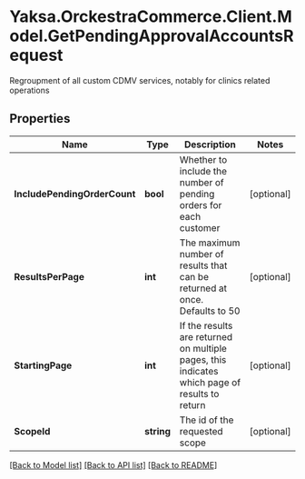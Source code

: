 # Yaksa.OrckestraCommerce.Client.Model.GetPendingApprovalAccountsRequest
Regroupment of all custom CDMV services, notably for clinics related operations

## Properties

Name | Type | Description | Notes
------------ | ------------- | ------------- | -------------
**IncludePendingOrderCount** | **bool** | Whether to include the number of pending orders for each customer | [optional] 
**ResultsPerPage** | **int** | The maximum number of results that can be returned at once. Defaults to 50 | [optional] 
**StartingPage** | **int** | If the results are returned on multiple pages, this indicates which page of results to return | [optional] 
**ScopeId** | **string** | The id of the requested scope | [optional] 

[[Back to Model list]](../README.md#documentation-for-models) [[Back to API list]](../README.md#documentation-for-api-endpoints) [[Back to README]](../README.md)

